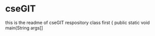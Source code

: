 # cseGIT
this is the readme of cseGIT respository
class first
{
public static void main(String args[]
